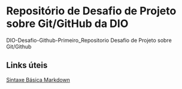 # Repositório de Desafio de Projeto sobre Git/GitHub da DIO 
DIO-Desafio-Github-Primeiro_Repositorio
Desafio de Projeto sobre Git/Github

## Links úteis
[Sintaxe Básica Markdown](https://www.markdownguide.org/)
